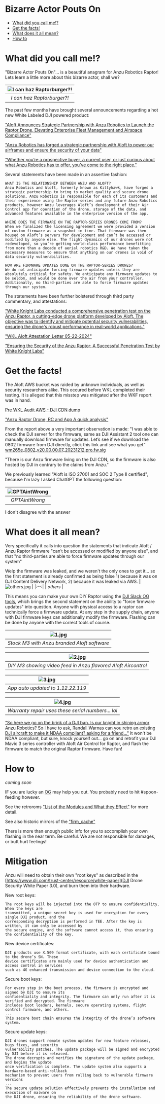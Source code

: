 Bizarre Actor Pouts On
======================

* [What did you call me!?](#what-did-you-call-me)
* [Get the facts!](#get-the-facts)
* [What does it all mean?](#what-does-it-all-mean)
* [How to](#how-to)



# What did you call me!? 
"Bizarre Actor Pouts On"... is a beautiful anagram for Anzu Robotics Raptor! Lets learn a little more about this bizarre actor, shall we? 

| ![I can haz Raptorburger?!](https://github.com/MAVProxyUser/BizarreActorPoutsOn/raw/main/BizzareActorPouting.jpg) | 
|:--:| 
| *I can haz Raptorburger?!* |

The past few months have brought several announcements regarding a hot new White Labeled DJI powered product:

["Aloft Announces Strategic Partnership with Anzu Robotics to Launch the Raptor Drone, Elevating Enterprise Fleet Management and Airspace Compliance"](https://www.aloft.ai/blog/aloft-announces-strategic-partnership-with-anzu-robotics-to-launch-the-raptor-drone-elevating-enterprise-fleet-management-and-airspace-compliance/)

["Anzu Robotics has forged a strategic partnership with Aloft to power our airframes and ensure the security of your data"](https://www.anzurobotics.com/powered-by-aloft-air-control/)

["Whether you’re a prospective buyer, a current user, or just curious about what Anzu Robotics has to offer, you’ve come to the right place."](https://www.anzurobotics.com/faq/) 

Several statements have been made in an assertive fashion: 
```
WHAT IS THE RELATIONSHIP BETWEEN ANZU AND ALOFT?
Anzu Robotics and Aloft, formerly known as Kittyhawk, have forged a strategic partnership to bring to market quality and secure drone solutions. Anzu Robotics is responsible for each of its customers and their experience using the Raptor-series and any future Anzu Robotics products, however Anzu leverages Aloft’s development of their Air Control app for operation of the drone, storage of the data, and advanced features available in the enterprise version of the app.

WHERE DOES THE FIRMWARE ON THE RAPTOR-SERIES DRONES COME FROM?
When we finalized the licensing agreement we were provided a version of custom firmware as a snapshot in time. That firmware was then housed on Aloft’s servers for development and can’t be accessed or modified by anyone else. The flight dynamics of our drones were not redeveloped, so you’re getting world-class performance benefitting from more than a decade of aerial robotics R&D. We have taken the necessary measures to ensure that anything on our drones is void of data security vulnerabilities.

HOW ARE FIRMWARE UPDATES DONE ON THE RAPTOR-SERIES DRONES?
We do not anticipate forcing firmware updates unless they are absolutely critical for safety. We anticipate any firmware updates to be seldom, and would be done over the air from your controller. Additionally, no third-parties are able to force firmware updates through our system.
```

The statements have been further bolstered through third party commentary, and attestations: 

["White Knight Labs conducted a comprehensive penetration test on the Anzu Raptor, a cutting-edge drone platform developed by Aloft. The objective was to identify and mitigate potential security vulnerabilities, ensuring the drone's robust performance in real-world applications."](https://www.linkedin.com/posts/white-knight-labs_ensuring-the-security-of-the-anzu-raptor-activity-7201966025800572929-lUeW/)

["WKL Aloft Attestation Letter 05-22-2024"](https://www.anzurobotics.com/wp-content/uploads/2024/05/WKL-Aloft-Attestation-Letter-5-22-24-vFinal.pdf)

["Ensuring the Security of the Anzu Raptor: A Successful Penetration Test by White Knight Labs"](https://www.aloft.ai/blog/ensuring-the-security-of-the-anzu-raptor-a-successful-penetration-test-by-white-knight-labs/)

# Get the facts! 
The Aloft AWS bucket was raided by unknown individuals, as well as security researchers alike. This occured before WKL completed their testing. It is alleged that this misstep was mitigated after the WKF report was in hand. 

[Pre WKL Audit AWS - DJI CDN dump](https://archive.org/details/anzu-quick-analysis)

["Anzu Raptor Drone, RC and App A quick analysis"](https://think-awesome.com/Anzu_quick_analysis.pdf)

From the report above a very important observation is made: 
"I was able to check the DJI server for the firmware, same as DJI Assistant 2 tool one can manually download firmware for updates. Let’s see if we download the 0802 firmware from DJI directly, click this link and see what you get"
[wm265e_0802_v20.00.00.07_20231212.pro.fw.sig](https://archive.org/download/anzu-quick-analysis/Users/kfinisterre/Desktop/Aloft_DJI-CDN_dump/wm265e_0802_v11.07.01.16_20240625.pro.fw.sig) 

"There is our Anzu firmware living on the DJI CDN, so the firmware is also hosted by DJI in contrary to the claims from Anzu."

We previously learned "Aloft is ISO 27001 and SOC 2 Type II certified", because I'm lazy I asked ChatGPT the following question: 

| ![GPTAintWrong](https://github.com/MAVProxyUser/BizarreActorPoutsOn/raw/main/GPTAintWrong.png) | 
|:--:| 
| *GPTAintWrong* |

I don't disagree with the answer


# What does it all mean? 
Very specifically it calls into question the statements that indicate Aloft / Anzu Raptor firmware "can’t be accessed or modified by anyone else", and that "no third-parties are able to force firmware updates through our system" 

Welp the firmware was leaked, and we weren't the only ones to get it... so the first statement is already confirmed as being false 1) because it was on DJI Content Delivery Network, 2) because it was leaked via AWS.
| ![others.jpg](https://github.com/MAVProxyUser/BizarreActorPoutsOn/raw/main/others.png) | 
|:--:| 
| *others* |

This means you can make your own DIY Raptor using the [DJI Slack OG tools](https://github.com/o-gs/dji-firmware-tools), which brings the second statement on the ability to "force firmware updates" into question. Anyone with physical access to a raptor can technically force a firmware update. At any step in the supply chain, anyone with DJI firmware keys can additionally modify the firmware. Flashing can be done by anyone with the correct tools of course. 

| ![1.jpg](https://github.com/MAVProxyUser/BizarreActorPoutsOn/raw/main/1.jpg) | 
|:--:| 
| *Stock M3 with Anzu branded Aloft software* |

| ![2.jpg](https://github.com/MAVProxyUser/BizarreActorPoutsOn/raw/main/2.jpg) | 
|:--:| 
| *DIY M3 showing video feed in Anzu flavored Aloft Aircontrol* |

| ![3.jpg](https://github.com/MAVProxyUser/BizarreActorPoutsOn/raw/main/3.jpg) | 
|:--:| 
| *App auto updated to 1.12.22.119* |

| ![4.jpg](https://github.com/MAVProxyUser/BizarreActorPoutsOn/raw/main/4.jpg) | 
|:--:| 
| *Warranty repair uses these serial numbers... lol* |

["So here we go on the brink of a DJI ban. Is our knight in shining armor Anzu Robotics? So I have to ask, Randall Warnas can you retro an existing DJI aircraft to make it NDAA compliant? asking for a friend..."](https://www.linkedin.com/posts/andreas-aj-johansson-28334b51_dji-uas-drones-activity-7206867058356068352-3aKn/?utm_source=share&utm_medium=member_desktop)
It won't be NDAA compliant, but sure, knock yourself out... go on and retrofit your DJI Mavic 3 series controller with Aloft Air Control for Raptor, and flash the firmware to match the original Raptor firmware. Have fun! 

# How to
*coming soon*

IF you are lucky an [OG](https://www.dji-rev.com) may help you out. You probably need to hit #spoon-feeding however. 

See the retroroms ["List of the Modules and What they Effect"](https://github.com/MAVProxyUser/BizarreActorPoutsOn/tree/main) for more detail. 

See also historic mirrors of the ["firm_cache"](https://github.com/chinger1313/firm_cache)

There is more than enough public info for you to accomplish your own flashing in the near term. Be careful. We are not responsible for damages, or butt hurt feelings! 

# Mitigation

Anzu will need to obtain their own "root keys" as described in the [https://www.dji.com/trust-center/resource/white-paper](DJI Drone Security White Paper 3.0), and burn them into their hardware. 

New root keys:
```
The root keys will be injected into the OTP to ensure confidentiality. When the keys are
transmitted, a unique secret key is used for encryption for every single DJI product, and the
corresponding decryption is performed in TEE. After the key is written, it can only be accessed by
the secure engine, and the software cannot access it, thus ensuring the confidentiality of the key.
```

New device certificates:
```
DJI products use X.509 format certificate, with each certificate bound to the drone’s SN. These
device certificates are mainly used for device authentication and access control in services
such as 4G enhanced transmission and device connection to the cloud.
```

Secure boot keys:
```
For every step in the boot process, the firmware is encrypted and signed by DJI to ensure its
confidentiality and integrity. The firmware can only run after it is verified and decrypted. The firmware
includes boot loaders, kernels, secure operating systems, flight control firmware, and others.
...
This secure boot chain ensures the integrity of the drone’s software system. 
```

Secure update keys:
```
DJI drones support remote system updates for new feature releases, bugs fixes, and security
vulnerability patches. The update package will be signed and encrypted by DJI before it is released.
The drone decrypts and verifies the signature of the update package, and begins the update
once verification is complete. The update system also supports a hardware-based anti-rollback
mechanism to prevent users from rolling back to vulnerable firmware versions
...
The secure update solution effectively prevents the installation and execution of malware on
the DJI drone, ensuring the reliability of the drone software.
```







